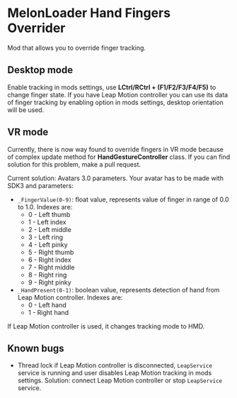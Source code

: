 # MelonLoader Hand Fingers Overrider

Mod that allows you to override finger tracking.

## Desktop mode
Enable tracking in mods settings, use **LCtrl/RCtrl + (F1/F2/F3/F4/F5)** to change finger state.
If you have Leap Motion controller you can use its data of finger tracking by enabling option in mods settings, desktop orientation will be used.

## VR mode
Currently, there is now way found to override fingers in VR mode because of complex update method for **HandGestureController** class.
If you can find solution for this problem, make a pull request.

Current solution: Avatars 3.0 parameters.
Your avatar has to be made with SDK3 and parameters:
* `_FingerValue(0-9)`: float value, represents value of finger in range of 0.0 to 1.0. Indexes are:
  * 0 - Left thumb
  * 1 - Left index
  * 2 - Left middle
  * 3 - Left ring
  * 4 - Left pinky
  * 5 - Right thumb
  * 6 - Right index
  * 7 - Right middle
  * 8 - Right ring
  * 9 - Right pinky
* `_HandPresent(0-1)`: boolean value, represents detection of hand from Leap Motion controller. Indexes are:
  * 0 - Left hand
  * 1 - Right hand
  
If Leap Motion controller is used, it changes tracking mode to HMD.

## Known bugs
* Thread lock if Leap Motion controller is disconnected, `LeapService` service is running and user disables Leap Motion tracking in mods settings. Solution: connect Leap Motion controller or stop `LeapService` service.